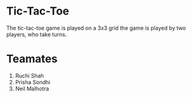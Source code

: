# Tic-Tac-Toe 
The tic-tac-toe game is played on a 3x3 grid the game is played by two players, who take turns.

# Teamates
1. Ruchi Shah
2. Prisha Sondhi
3. Neil Malhotra
